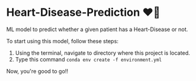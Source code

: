 # Heart-Disease-Prediction ❤️🫶
ML model to predict whether a given patient has a Heart-Disease or not.

To start using this model, follow these steps:
1. Using the terminal, navigate to directory where this project is located.
2. Type this command `conda env create -f environment.yml`

Now, you're good to go!!
